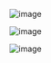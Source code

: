 ![image](https://github.com/user-attachments/assets/ac5e0033-2bfe-4431-a2d6-d404d6d7dd73)


![image](https://github.com/user-attachments/assets/dcf8aae5-ae38-48e9-a185-f71426abe20c)

![image](https://github.com/user-attachments/assets/2ae40a3e-baac-4e11-a161-9ed85892d047)


